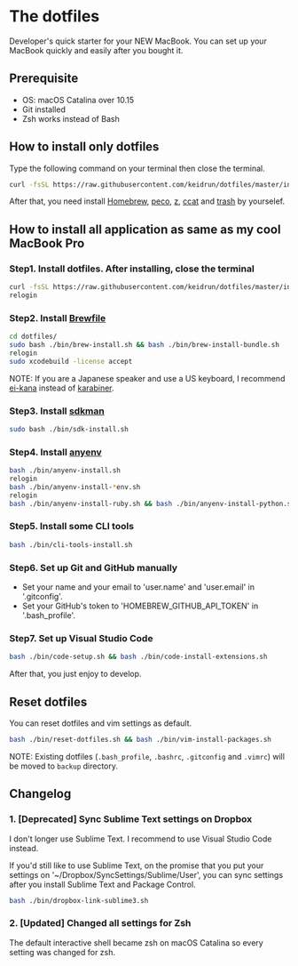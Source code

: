 # The dotfiles

Developer's quick starter for your NEW MacBook.
You can set up your MacBook quickly and easily after you bought it.

## Prerequisite

- OS: macOS Catalina over 10.15
- Git installed
- Zsh works instead of Bash

## How to install only dotfiles

Type the following command on your terminal then close the terminal.

```bash
curl -fsSL https://raw.githubusercontent.com/keidrun/dotfiles/master/install.sh | bash
```

After that, you need install [Homebrew](https://brew.sh/ 'Homebrew'), [peco](https://github.com/peco/peco 'peco'), [z](https://github.com/rupa/z 'z'), [ccat](https://github.com/jingweno/ccat 'ccat') and [trash](http://hasseg.org/trash/ 'trash') by yourselef.

## How to install all application as same as my cool MacBook Pro

### Step1. Install dotfiles. After installing, close the terminal

```bash
curl -fsSL https://raw.githubusercontent.com/keidrun/dotfiles/master/install.sh | bash
relogin
```

### Step2. Install [Brewfile](https://github.com/Homebrew/homebrew-bundle 'Brewfile')

```bash
cd dotfiles/
sudo bash ./bin/brew-install.sh && bash ./bin/brew-install-bundle.sh
relogin
sudo xcodebuild -license accept
```

NOTE: If you are a Japanese speaker and use a US keyboard, I recommend [ei-kana](https://ei-kana.appspot.com/ 'ei-kana') instead of [karabiner](https://pqrs.org/osx/karabiner/index.html.ja 'karabiner').

### Step3. Install [sdkman](https://github.com/sdkman/sdkman-cli 'sdkman')

```bash
sudo bash ./bin/sdk-install.sh
```

### Step4. Install [anyenv](https://github.com/riywo/anyenv 'anyenv')

```bash
bash ./bin/anyenv-install.sh
relogin
bash ./bin/anyenv-install-*env.sh
relogin
bash ./bin/anyenv-install-ruby.sh && bash ./bin/anyenv-install-python.sh && bash ./bin/anyenv-install-node.sh && bash ./bin/anyenv-install-go.sh
```

### Step5. Install some CLI tools

```bash
bash ./bin/cli-tools-install.sh
```

### Step6. Set up Git and GitHub manually

- Set your name and your email to 'user.name' and 'user.email' in '.gitconfig'.
- Set your GitHub's token to 'HOMEBREW_GITHUB_API_TOKEN' in '.bash_profile'.

### Step7. Set up Visual Studio Code

```bash
bash ./bin/code-setup.sh && bash ./bin/code-install-extensions.sh
```

After that, you just enjoy to develop.

## Reset dotfiles

You can reset dotfiles and vim settings as default.

```bash
bash ./bin/reset-dotfiles.sh && bash ./bin/vim-install-packages.sh
```

NOTE: Existing dotfiles (`.bash_profile`, `.bashrc`, `.gitconfig` and `.vimrc`) will be moved to `backup` directory.

## Changelog

### 1. [Deprecated] Sync Sublime Text settings on Dropbox

I don't longer use Sublime Text. I recommend to use Visual Studio Code instead.

If you'd still like to use Sublime Text, on the promise that you put your settings on '~/Dropbox/SyncSettings/Sublime/User', you can sync settings after you install Sublime Text and Package Control.

```bash
bash ./bin/dropbox-link-sublime3.sh
```

### 2. [Updated] Changed all settings for Zsh

The default interactive shell became zsh on macOS Catalina so every setting was changed for zsh.
